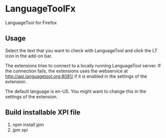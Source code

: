 LanguageToolFx
==============

LanguageTool for Firefox

Usage
-----

Select the text that you want to check with LanguageTool and click the LT icon in the add-on bar.

The extensions tries to connect to a locally running LanguageTool server. If the connection fails, the extensions uses the webservice at http://api.languagetool.org:8081/ if it is enabled in the settings of the extension.

The default language is en-US. You might want to change this in the settings of the extension.

Build installable XPI file
--------------------------

1. npm install jpm
2. jpm xpi
